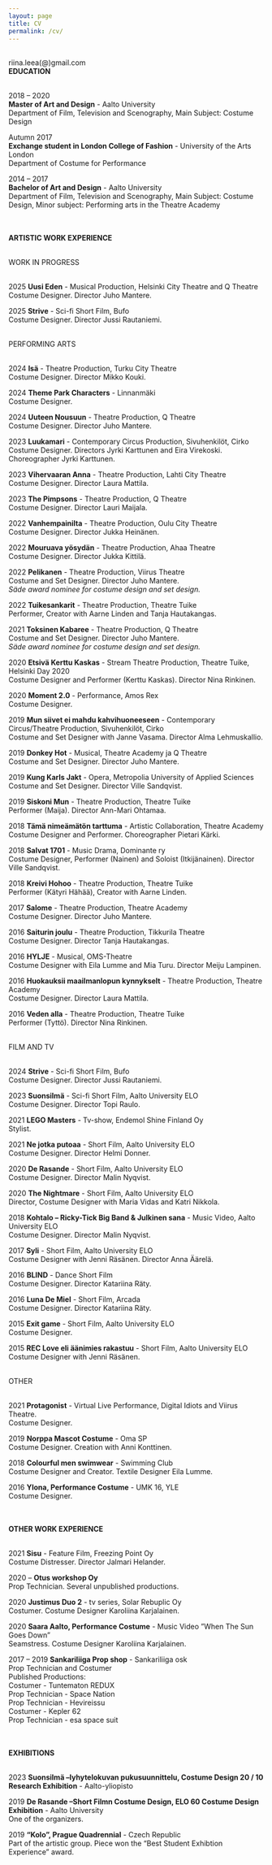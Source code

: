 ```yaml
---
layout: page
title: CV
permalink: /cv/
---
```

<br/>
riina.leea(@)gmail.com  
<br/>
<div class="post-text-alone">  
<strong>EDUCATION</strong>  
<p></p>   
<br/>
2018 – 2020  
<br/>
<strong>Master of Art and Design</strong> - Aalto University  
<br/> 
Department of Film, Television and Scenography, Main Subject: Costume Design  
<p></p>   
Autumn 2017 
<br/> 
<strong>Exchange student in London College of Fashion</strong> - University of the Arts London  
<br/>  
Department of Costume for Performance  
<p></p> 
2014 – 2017  
<br/>
<strong>Bachelor of Art and Design</strong> - Aalto University
<br/>
Department of Film, Television and Scenography, Main Subject: Costume Design, Minor
subject: Performing arts in the Theatre Academy  
<p></p>  
<br/>
<br/>
<strong>ARTISTIC WORK EXPERIENCE</strong>  
<p></p>  
<br/>
WORK IN PROGRESS  
<p></p>  
<br/>
2025 <strong>Uusi Eden</strong>  -  Musical Production, Helsinki City Theatre and Q Theatre
<br/>
Costume Designer. Director Juho Mantere.  
<p></p>  
2025 <strong>Strive</strong>  -  Sci-fi Short Film, Bufo
<br/>
Costume Designer. Director Jussi Rautaniemi.  
<p></p> 
<br/>
PERFORMING ARTS  
<p></p>  
<br/>
2024 <strong>Isä</strong>  -  Theatre Production, Turku City Theatre
<br/>
Costume Designer. Director Mikko Kouki.  
<p></p>
2024 <strong>Theme Park Characters</strong> - Linnanmäki
<br/>
Costume Designer.  
<p></p>
2024 <strong>Uuteen Nousuun</strong> - Theatre Production, Q Theatre
<br/>
Costume Designer. Director Juho Mantere.  
<p></p>
2023 <strong>Luukamari</strong> - Contemporary Circus Production, Sivuhenkilöt, Cirko
<br/>
Costume Designer. Directors Jyrki Karttunen and Eira Virekoski. Choreographer Jyrki Karttunen.  
<p></p>
2023 <strong>Vihervaaran Anna</strong> - Theatre Production, Lahti City Theatre
<br/>
Costume Designer. Director Laura Mattila.  
<p></p>
2023 <strong>The Pimpsons</strong> - Theatre Production, Q Theatre
<br/>
Costume Designer. Director Lauri Maijala.  
<p></p>  
2022 <strong>Vanhempainilta</strong> - Theatre Production, Oulu City Theatre  
<br/>
Costume Designer. Director Jukka Heinänen.  
<p></p>   
2022 <strong>Mouruava yösydän</strong> - Theatre Production, Ahaa Theatre  
<br/>
Costume Designer. Director Jukka Kittilä.  
<p></p>  
2022 <strong>Pelikanen</strong> - Theatre Production, Viirus Theatre 
 <br/>
Costume and Set Designer. Director Juho Mantere.
 <br/>
<em>Säde award nominee for costume design and set design.</em>
<p></p>  
2022 <strong>Tuikesankarit</strong> - Theatre Production, Theatre Tuike
 <br/>
Performer, Creator with Aarne Linden and Tanja Hautakangas.
<p></p>  
2021 <strong>Toksinen Kabaree</strong> - Theatre Production, Q Theatre
 <br/>
Costume and Set Designer. Director Juho Mantere.
 <br/>
<em>Säde award nominee for costume design and set design.</em>
<p></p>  
2020 <strong>Etsivä Kerttu Kaskas</strong> - Stream Theatre Production, Theatre Tuike, Helsinki Day 2020
 <br/>
Costume Designer and Performer (Kerttu Kaskas). Director Nina Rinkinen.
<p></p>  
2020 <strong>Moment 2.0</strong> - Performance, Amos Rex
 <br/>
Costume Designer.
<p></p>  
2019 <strong>Mun siivet ei mahdu kahvihuoneeseen</strong> - Contemporary Circus/Theatre Production, Sivuhenkilöt, Cirko
 <br/>
Costume and Set Designer with Janne Vasama. Director Alma Lehmuskallio.
<p></p>  
2019 <strong>Donkey Hot</strong> - Musical, Theatre Academy ja Q Theatre
 <br/>
Costume and Set Designer. Director Juho Mantere.
<p></p>  
2019 <strong>Kung Karls Jakt</strong> - Opera, Metropolia University of Applied Sciences
 <br/>
Costume and Set Designer. Director Ville Sandqvist.
<p></p> 
2019 <strong>Siskoni Mun</strong> - Theatre Production, Theatre Tuike
 <br/>
Performer (Maija). Director Ann-Mari Ohtamaa.
<p></p>  
2018 <strong>Tämä nimeämätön tarttuma</strong> - Artistic Collaboration, Theatre Academy
 <br/>
Costume Designer and Performer. Choreographer Pietari Kärki.
<p></p>  
2018 <strong>Salvat 1701</strong> - Music Drama, Dominante ry
 <br/>
Costume Designer, Performer (Nainen) and Soloist (Itkijänainen). Director Ville Sandqvist.
<p></p> 
2018 <strong>Kreivi Hohoo</strong> - Theatre Production, Theatre Tuike
 <br/>
Performer (Kätyri Hähää), Creator with Aarne Linden.
<p></p>  
2017 <strong>Salome</strong> - Theatre Production, Theatre Academy
 <br/>
Costume Designer. Director Juho Mantere.
<p></p>  
2016 <strong>Saiturin joulu</strong> - Theatre Production, Tikkurila Theatre
 <br/>
Costume Designer. Director Tanja Hautakangas.
<p></p>  
2016 <strong>HYLJE</strong> - Musical, OMS-Theatre
 <br/>
Costume Designer with Eila Lumme and Mia Turu. Director Meiju Lampinen.
<p></p>  
2016 <strong>Huokauksii maailmanlopun kynnykselt</strong> - Theatre Production, Theatre Academy
 <br/>
Costume Designer. Director Laura Mattila.
<p></p> 
2016 <strong>Veden alla</strong> - Theatre Production, Theatre Tuike
 <br/>
Performer (Tyttö). Director Nina Rinkinen.
<p></p>  
<br/>
FILM AND TV
<p></p>  
<br/>
2024 <strong>Strive</strong> - Sci-fi Short Film, Bufo
 <br/>
Costume Designer. Director Jussi Rautaniemi.
<p></p> 
2023 <strong>Suonsilmä</strong> - Sci-fi Short Film, Aalto University ELO
 <br/>
Costume Designer. Director Topi Raulo.
<p></p>  
2021 <strong>LEGO Masters</strong> - Tv-show, Endemol Shine Finland Oy
 <br/>
Stylist.
<p></p>  
2021 <strong>Ne jotka putoaa</strong> - Short Film, Aalto University ELO
 <br/>
Costume Designer. Director Helmi Donner.
<p></p>  
2020 <strong>De Rasande</strong> - Short Film, Aalto University ELO
 <br/>
Costume Designer. Director Malin Nyqvist.
<p></p>  
2020 <strong>The Nightmare</strong> - Short Film, Aalto University ELO
 <br/>
Director, Costume Designer with Maria Vidas and Katri Nikkola.
<p></p>  
2018 <strong>Kohtalo – Ricky-Tick Big Band & Julkinen sana</strong> - Music Video, Aalto University ELO
 <br/>
Costume Designer. Director Malin Nyqvist.
<p></p>
2017 <strong>Syli</strong> - Short Film, Aalto University ELO
 <br/>
Costume Designer with Jenni Räsänen. Director Anna Äärelä.
<p></p>  
2016 <strong>BLIND</strong> - Dance Short Film
 <br/>
Costume Designer. Director Katariina Räty.
<p></p>  
2016 <strong>Luna De Miel</strong> - Short Film, Arcada
 <br/>
Costume Designer. Director Katariina Räty.
<p></p>  
2015 <strong>Exit game</strong> - Short Film, Aalto University ELO
 <br/>
Costume Designer.
<p></p>  
2015 <strong>REC Love eli äänimies rakastuu</strong> - Short Film, Aalto University ELO
 <br/>
Costume Designer with Jenni Räsänen.
<p></p> 
<br/>
OTHER
<p></p>  
<br/>
2021 <strong>Protagonist</strong> - Virtual Live Performance, Digital Idiots and Viirus Theatre.
<br/>
Costume Designer.
<p></p>  
2019 <strong>Norppa Mascot Costume</strong> - Oma SP
<br/>
Costume Designer. Creation with Anni Konttinen.
<p></p>  
2018 <strong>Colourful men swimwear</strong> - Swimming Club
<br/>
Costume Designer and Creator. Textile Designer Eila Lumme.
<p></p>  
2016 <strong>Ylona, Performance Costume</strong> - UMK 16, YLE
<br/>
Costume Designer.
<p></p> 
<br/>
<br/>
<strong>OTHER WORK EXPERIENCE</strong>
<p></p>  
<br/>
2021 <strong>Sisu</strong> - Feature Film, Freezing Point Oy
<br/>
Costume Distresser. Director Jalmari Helander.
<p></p>  
2020 – <strong>Otus workshop Oy</strong>
<br/>
Prop Technician. Several unpublished productions.
<p></p>  
2020 <strong>Justimus Duo 2</strong> - tv series, Solar Rebuplic Oy
<br/>
Costumer. Costume Designer Karoliina Karjalainen.
<p></p>  
2020 <strong>Saara Aalto, Performance Costume</strong> - Music Video ”When The Sun Goes Down”
<br/>
Seamstress. Costume Designer Karoliina Karjalainen.
<p></p>  
2017 – 2019 <strong>Sankariliiga Prop shop</strong> - Sankariliiga osk
<br/>
Prop Technician and Costumer
<br/>
Published Productions:
<br/>
Costumer - Tuntematon REDUX
<br/>
Prop Technician - Space Nation
<br/>
Prop Technician - Hevireissu
<br/>
Costumer - Kepler 62
<br/>
Prop Technician - esa space suit
<p></p>  
<br/>
<br/>
<strong>EXHIBITIONS</strong>
<p></p>  
<br/>
2023 <strong>Suonsilmä –lyhytelokuvan pukusuunnittelu, Costume Design 20 / 10 Research Exhibition</strong> - Aalto-yliopisto
<p></p>
2019 <strong>De Rasande –Short Filmn Costume Design, ELO 60 Costume Design Exhibition</strong> - Aalto University
<br/>
One of the organizers.
<p></p>  
2019 <strong>“Kolo”, Prague Quadrennial</strong> - Czech Republic
<br/>
Part of the artistic group. Piece won the “Best Student Exhibtion Experience” award.
</div>  
<p></p>
